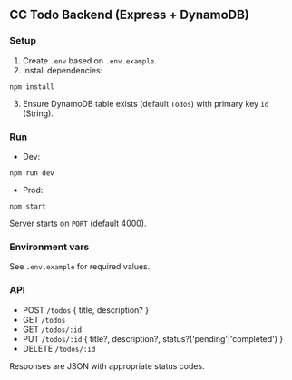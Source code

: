 ## CC Todo Backend (Express + DynamoDB)

### Setup

1. Create `.env` based on `.env.example`.
2. Install dependencies:

```
npm install
```

3. Ensure DynamoDB table exists (default `Todos`) with primary key `id` (String).

### Run

- Dev:

```
npm run dev
```

- Prod:

```
npm start
```

Server starts on `PORT` (default 4000).

### Environment vars

See `.env.example` for required values.

### API

- POST `/todos` { title, description? }
- GET `/todos`
- GET `/todos/:id`
- PUT `/todos/:id` { title?, description?, status?('pending'|'completed') }
- DELETE `/todos/:id`

Responses are JSON with appropriate status codes.


